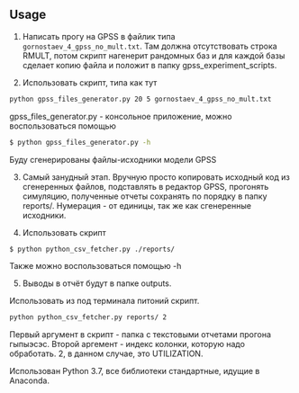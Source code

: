 ## Usage

1. Написать прогу на GPSS в файлик типа `gornostaev_4_gpss_no_mult.txt`. Там должна отсутствовать строка RMULT, потом скрипт нагенерит рандомных баз и для каждой базы сделает копию файла и положит в папку gpss_experiment_scripts.

2. Использовать скрипт, типа как тут
```bash
python gpss_files_generator.py 20 5 gornostaev_4_gpss_no_mult.txt
```
gpss_files_generator.py - консольное приложение, можно воспользоваться помощью
```bash
$ python gpss_files_generator.py -h
```
Буду сгенерированы файлы-исходники модели GPSS

3. Самый занудный этап. Вручную просто копировать исходный код из сгенеренных файлов, подставлять в редактор GPSS, прогонять симуляцию, полученные отчеты сохранять по порядку в папку reports/.
Нумерация - от единицы, так же как сгенеренные исходники.

4. Использовать скрипт
```bash
$ python python_csv_fetcher.py ./reports/
```
Также можно воспользоваться помощью -h

5. Выводы в отчёт будут в папке outputs.

Использовать из под терминала питоний скрипт.

```bash
python python_csv_fetcher.py reports/ 2
```
Первый аргумент в скрипт - папка с текстовыми отчетами прогона гыпыэсэс.
Второй аргемент - индекс колонки, которую надо обработать. 2, в данном случае, это UTILIZATION.

Использован Python 3.7, все библиотеки стандартные, идущие в Anaconda.
